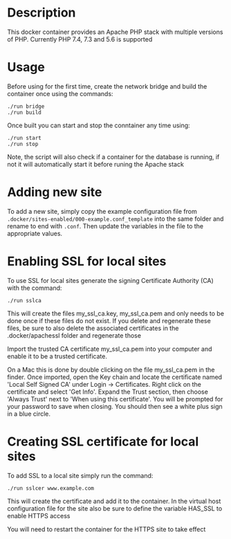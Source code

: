 # Description

This docker container provides an Apache PHP stack with multiple versions of PHP.
Currently PHP 7.4, 7.3 and 5.6 is supported

# Usage

Before using for the first time, create the network bridge and build the container once using the commands:

```
./run bridge
./run build
```

Once built you can start and stop the conntainer any time using:

```
./run start
./run stop
```

Note, the script will also check if a container for the database is running,
if not it will automatically start it before runing the Apache stack

# Adding new site

To add a new site, simply copy the example configuration file from `.docker/sites-enabled/000-example.conf_template` into the same folder 
and rename to end with `.conf`.  Then update the variables in the file to the appropriate values.

# Enabling SSL for local sites

To use SSL for local sites generate the signing Certificate Authority (CA) with the command:

```
./run sslca
```

This will create the files my_ssl_ca.key, my_ssl_ca.pem and only needs to be done once if these files do not exist.  If you delete and regenerate these files, be sure to also delete the associated certificates in the .docker/apachessl folder and regenerate those

Import the trusted CA certificate my_ssl_ca.pem into your computer and enable it to be a trusted certificate.

On a Mac this is done by double clicking on the file my_ssl_ca.pem in the finder.
Once imported, open the Key chain and locate the certificate named 'Local Self Signed CA' under 
Login -> Certificates.  Right click on the certificate and select 'Get Info'.  Expand the Trust section, then choose 'Always Trust' next to 'When using this certificate'.  You will be prompted for your password to save when closing.  You should then see a white plus sign in a blue circle.

# Creating SSL certificate for local sites

To add SSL to a local site simply run the command:
```
./run sslcer www.example.com
```
This will create the certificate and add it to the container. In the virtual host configuration file  for the site also be sure to define the variable HAS_SSL to enable HTTPS access

You will need to restart the container for the HTTPS site to take effect
